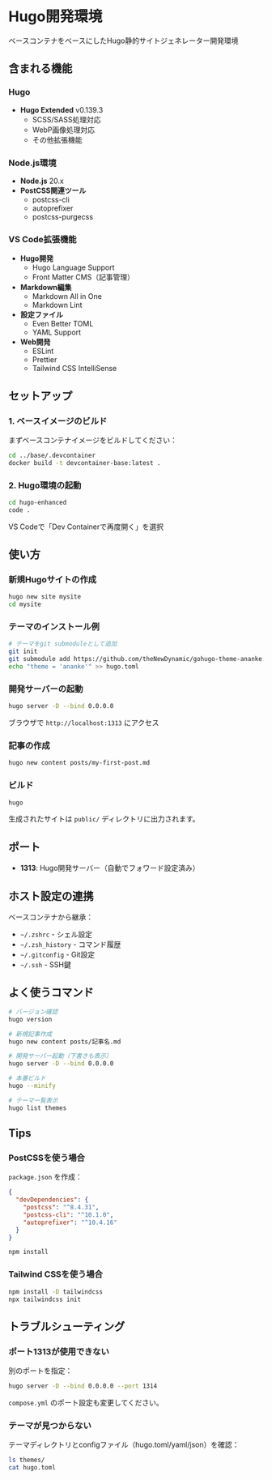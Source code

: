 # Hugo開発環境

ベースコンテナをベースにしたHugo静的サイトジェネレーター開発環境

## 含まれる機能

### Hugo
- **Hugo Extended** v0.139.3
  - SCSS/SASS処理対応
  - WebP画像処理対応
  - その他拡張機能

### Node.js環境
- **Node.js** 20.x
- **PostCSS関連ツール**
  - postcss-cli
  - autoprefixer
  - postcss-purgecss

### VS Code拡張機能
- **Hugo開発**
  - Hugo Language Support
  - Front Matter CMS（記事管理）
- **Markdown編集**
  - Markdown All in One
  - Markdown Lint
- **設定ファイル**
  - Even Better TOML
  - YAML Support
- **Web開発**
  - ESLint
  - Prettier
  - Tailwind CSS IntelliSense

## セットアップ

### 1. ベースイメージのビルド

まずベースコンテナイメージをビルドしてください：

```bash
cd ../base/.devcontainer
docker build -t devcontainer-base:latest .
```

### 2. Hugo環境の起動

```bash
cd hugo-enhanced
code .
```

VS Codeで「Dev Containerで再度開く」を選択

## 使い方

### 新規Hugoサイトの作成

```bash
hugo new site mysite
cd mysite
```

### テーマのインストール例

```bash
# テーマをgit submoduleとして追加
git init
git submodule add https://github.com/theNewDynamic/gohugo-theme-ananke.git themes/ananke
echo "theme = 'ananke'" >> hugo.toml
```

### 開発サーバーの起動

```bash
hugo server -D --bind 0.0.0.0
```

ブラウザで `http://localhost:1313` にアクセス

### 記事の作成

```bash
hugo new content posts/my-first-post.md
```

### ビルド

```bash
hugo
```

生成されたサイトは `public/` ディレクトリに出力されます。

## ポート

- **1313**: Hugo開発サーバー（自動でフォワード設定済み）

## ホスト設定の連携

ベースコンテナから継承：
- `~/.zshrc` - シェル設定
- `~/.zsh_history` - コマンド履歴
- `~/.gitconfig` - Git設定
- `~/.ssh` - SSH鍵

## よく使うコマンド

```bash
# バージョン確認
hugo version

# 新規記事作成
hugo new content posts/記事名.md

# 開発サーバー起動（下書きも表示）
hugo server -D --bind 0.0.0.0

# 本番ビルド
hugo --minify

# テーマ一覧表示
hugo list themes
```

## Tips

### PostCSSを使う場合

`package.json` を作成：

```json
{
  "devDependencies": {
    "postcss": "^8.4.31",
    "postcss-cli": "^10.1.0",
    "autoprefixer": "^10.4.16"
  }
}
```

```bash
npm install
```

### Tailwind CSSを使う場合

```bash
npm install -D tailwindcss
npx tailwindcss init
```

## トラブルシューティング

### ポート1313が使用できない

別のポートを指定：
```bash
hugo server -D --bind 0.0.0.0 --port 1314
```

`compose.yml` のポート設定も変更してください。

### テーマが見つからない

テーマディレクトリとconfigファイル（hugo.toml/yaml/json）を確認：
```bash
ls themes/
cat hugo.toml
```